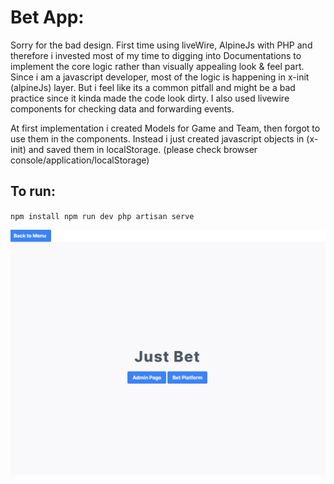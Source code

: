 # Bet App: 
Sorry for the bad design. First time using liveWire, AlpineJs with PHP and therefore i invested most of my time to digging into Documentations to implement the core logic rather than visually appealing look & feel part. Since i am a javascript developer, most of the logic is happening in x-init (alpineJs) layer. But i feel like its a common pitfall and might be a bad practice since it kinda made the code look dirty. I also used livewire components for checking data and forwarding events.

At first implementation i created Models for Game and Team, then forgot to use them in the components. Instead i just created javascript objects in (x-init) and saved them in localStorage. (please check browser console/application/localStorage)

## To run: 
<code>npm install
npm run dev 
php artisan serve
</code>

<p align="center">
<picture>
  <source media="(prefers-color-scheme: dark)" srcset="https://github.com/RecursiveVoid/bet/blob/main/betTest.gif?raw=true">
  <source media="(prefers-color-scheme: light)" srcset="https://github.com/RecursiveVoid/bet/blob/main/betTestl.gif?raw=true">
  <img alt="Overview of the startup of the webpage" src="https://github.com/RecursiveVoid/bet/blob/main/betTest.gif?raw=true">
</picture>
</p>

